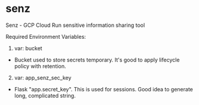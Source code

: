 # senz
Senz - GCP Cloud Run sensitive information sharing tool

Required Environment Variables:

1. var: bucket
  - Bucket used to store secrets temporary. It's good to apply lifecycle policy with retention. 
2.  var: app_senz_sec_key
  - Flask "app.secret_key". This is used for sessions. Good idea to generate long, complicated string. 
